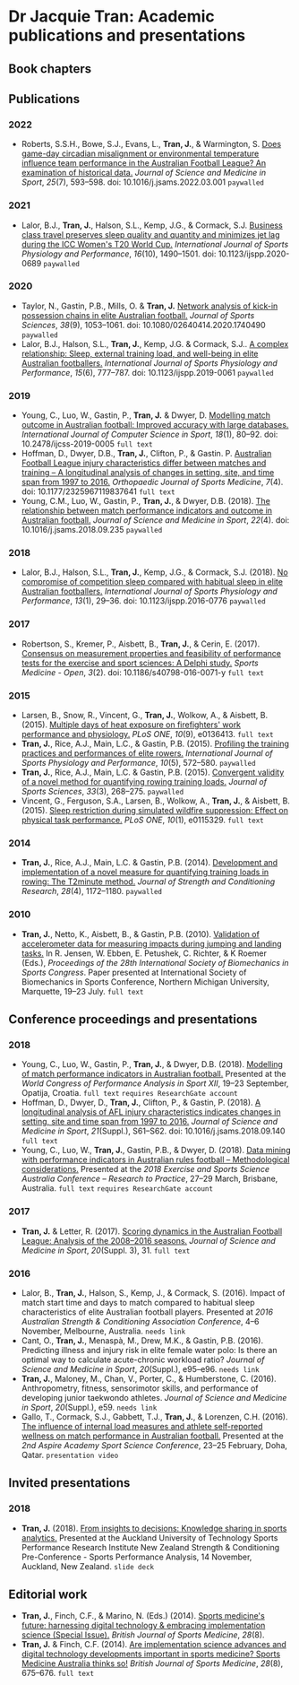 # Dr Jacquie Tran: Academic publications and presentations

## Book chapters


## Publications

### 2022

- Roberts, S.S.H., Bowe, S.J., Evans, L., **Tran, J.**, & Warmington, S. [Does game-day circadian misalignment or environmental temperature influence team performance in the Australian Football League? An examination of historical data.](https://doi.org/10.1016/j.jsams.2022.03.001) _Journal of Science and Medicine in Sport_, _25_(7), 593–598. doi: 10.1016/j.jsams.2022.03.001 `paywalled`

### 2021

- Lalor, B.J., **Tran, J.**, Halson, S.L., Kemp, J.G., & Cormack, S.J. [Business class travel preserves sleep quality and quantity and minimizes jet lag during the ICC Women's T20 World Cup.](https://doi.org/10.1123/ijspp.2020-0689) _International Journal of Sports Physiology and Performance_, _16_(10), 1490–1501. doi: 10.1123/ijspp.2020-0689 `paywalled`

### 2020

- Taylor, N., Gastin, P.B., Mills, O. & **Tran, J.** [Network analysis of kick-in possession chains in elite Australian football.](https://doi.org/10.1080/02640414.2020.1740490) _Journal of Sports Sciences_, _38_(9), 1053–1061. doi: 10.1080/02640414.2020.1740490 `paywalled`
- Lalor, B.J., Halson, S.L., **Tran, J.**, Kemp, J.G. & Cormack, S.J.. [A complex relationship: Sleep, external training load, and well-being in elite Australian footballers.](https://doi.org/10.1123/ijspp.2019-0061) _International Journal of Sports Physiology and Performance_, _15_(6), 777–787. doi: 10.1123/ijspp.2019-0061 `paywalled`

### 2019

- Young, C., Luo, W., Gastin, P., **Tran, J.** & Dwyer, D. [Modelling match outcome in Australian football: Improved accuracy with large databases.](https://intapi.sciendo.com/pdf/10.2478/ijcss-2019-0005) _International Journal of Computer Science in Sport_, _18_(1), 80–92. doi: 10.2478/ijcss-2019-0005 `full text`
- Hoffman, D., Dwyer, D.B., **Tran, J.**, Clifton, P., & Gastin. P. [Australian Football League injury characteristics differ between matches and training – A longitudinal analysis of changes in setting, site, and time span from 1997 to 2016.](https://doi.org/10.1177/2325967119837641) _Orthopaedic Journal of Sports Medicine_, _7_(4). doi: 10.1177/2325967119837641 `full text`
- Young, C.M., Luo, W., Gastin, P., **Tran, J.**, & Dwyer, D.B. (2018). [The relationship between match performance indicators and outcome in Australian football.](https://dx.doi.org/10.1016/j.jsams.2018.09.235) _Journal of Science and Medicine in Sport_, _22_(4). doi: 10.1016/j.jsams.2018.09.235 `paywalled`

### 2018

- Lalor, B.J., Halson, S.L., **Tran, J.**, Kemp, J.G., & Cormack, S.J. (2018). [No compromise of competition sleep compared with habitual sleep in elite Australian footballers.](https://dx.doi.org/10.1123/ijspp.2016-0776) _International Journal of Sports Physiology and Performance_, _13_(1), 29–36. doi: 10.1123/ijspp.2016-0776 `paywalled`

### 2017

- Robertson, S., Kremer, P., Aisbett, B., **Tran, J.**, & Cerin, E. (2017). [Consensus on measurement properties and feasibility of performance tests for the exercise and sport sciences: A Delphi study.](https://dx.doi.org/10.1186/s40798-016-0071-y) _Sports Medicine - Open_, _3_(2). doi: 10.1186/s40798-016-0071-y `full text`

### 2015

- Larsen, B., Snow, R., Vincent, G., **Tran, J.**, Wolkow, A., & Aisbett, B. (2015). [Multiple days of heat exposure on firefighters' work performance and physiology.](http://journals.plos.org/plosone/article?id=10.1371/journal.pone.0136413) _PLoS ONE_, _10_(9), e0136413. `full text`
- **Tran, J.**, Rice, A.J., Main, L.C., & Gastin, P.B. (2015). [Profiling the training practices and performances of elite rowers.](http://dx.doi.org/10.1123/ijspp.2014-0295) _International Journal of Sports Physiology and Performance_, _10_(5), 572–580. `paywalled`
- **Tran, J.**, Rice, A.J., Main, L.C. & Gastin, P.B. (2015). [Convergent validity of a novel method for quantifying rowing training loads.](http://dx.doi.org/10.1080/02640414.2014.942686) _Journal of Sports Sciences_, _33_(3), 268–275. `paywalled`
- Vincent, G., Ferguson, S.A., Larsen, B., Wolkow, A., **Tran, J.**, & Aisbett, B. (2015). [Sleep restriction during simulated wildfire suppression: Effect on physical task performance.](http://dx.doi.org/10.1371/journal.pone.0115329) _PLoS ONE_, _10_(1), e0115329. `full text`

### 2014

- **Tran, J.**, Rice, A.J., Main, L.C. & Gastin, P.B. (2014). [Development and implementation of a novel measure for quantifying training loads in rowing: The T2minute method.](http://journals.lww.com/nsca-jscr/Fulltext/2014/04000/Development_and_Implementation_of_a_Novel_Measure.40.aspx) _Journal of Strength and Conditioning Research_, _28_(4), 1172–1180. `paywalled`

### 2010

- **Tran, J.**, Netto, K., Aisbett, B., & Gastin, P.B. (2010). [Validation of accelerometer data for measuring impacts during jumping and landing tasks.](http://dro.deakin.edu.au/view/DU:30032107) In R. Jensen, W. Ebben, E. Petushek, C. Richter, & K Roemer (Eds.), _Proceedings of the 28th International Society of Biomechanics in Sports Congress_. Paper presented at International Society of Biomechanics in Sports Conference, Northern Michigan University, Marquette, 19–23 July. `full text`

## Conference proceedings and presentations

### 2018

- Young, C., Luo, W., Gastin, P., **Tran, J.**, & Dwyer, D.B. (2018). [Modelling of match performance indicators in Australian football.](https://www.researchgate.net/publication/328213605_Modelling_of_Match_Performance_Indicators_in_Australian_Football) Presented at the _World Congress of Performance Analysis in Sport XII_, 19–23 September, Opatija, Croatia. `full text` `requires ResearchGate account`
- Hoffman, D., Dwyer, D., **Tran, J.**, Clifton, P., & Gastin, P. (2018). [A longitudinal analysis of AFL injury characteristics indicates changes in setting, site and time span from 1997 to 2016.](https://www.jsams.org/article/S1440-2440(18)30770-9/fulltext) _Journal of Science and Medicine in Sport_, _21_(Suppl.), S61–S62. doi: 10.1016/j.jsams.2018.09.140 `full text`
- Young, C., Luo, W., **Tran, J.**, Gastin, P.B., & Dwyer, D. (2018). [Data mining with performance indicators in Australian rules football – Methodological considerations.](https://www.researchgate.net/publication/328213823_Data_mining_with_Performance_Indicators_in_Australian_Rules_Football_-_Methodological_Considerations) Presented at the _2018 Exercise and Sports Science Australia Conference – Research to Practice_, 27–29 March, Brisbane, Australia. `full text` `requires ResearchGate account`

### 2017

- **Tran, J.** & Letter, R. (2017). [Scoring dynamics in the Australian Football League: Analysis of the 2008–2016 seasons.](http://www.jsams.org/article/S1440-2440(17)31300-2/fulltext) _Journal of Science and Medicine in Sport_, _20_(Suppl. 3), 31. `full text`

### 2016

- Lalor, B., **Tran, J.**, Halson, S., Kemp, J., & Cormack, S. (2016). Impact of match start time and days to match compared to habitual sleep characteristics of elite Australian football players. Presented at _2016 Australian Strength & Conditioning Association Conference_, 4–6 November, Melbourne, Australia. `needs link`
- Cant, O., **Tran, J.**, Menaspà, M., Drew, M.K., & Gastin, P.B. (2016). Predicting illness and injury risk in elite female water polo: Is there an optimal way to calculate acute-chronic workload ratio? _Journal of Science and Medicine in Sport_, _20_(Suppl.), e95–e96. `needs link`
- **Tran, J.**, Maloney, M., Chan, V., Porter, C., & Humberstone, C. (2016). Anthropometry, fitness, sensorimotor skills, and performance of developing junior taekwondo athletes. _Journal of Science and Medicine in Sport_, _20_(Suppl.), e59. `needs link`
- Gallo, T., Cormack, S.J., Gabbett, T.J., **Tran, J.**, & Lorenzen, C.H. (2016). [The influence of internal load measures and athlete self-reported wellness on match performance in Australian football.](https://vimeo.com/160709546) Presented at the _2nd Aspire Academy Sport Science Conference_, 23–25 February, Doha, Qatar. `presentation video`

## Invited presentations

### 2018

- **Tran, J.** (2018). [From insights to decisions: Knowledge sharing in sports analytics.](https://www.slideshare.net/jacquietran/from-insights-to-decisions-knowledge-sharing-in-sports-analytics) Presented at the Auckland University of Technology Sports Performance Research Institute New Zealand Strength & Conditioning Pre-Conference - Sports Performance Analysis, 14 November, Auckland, New Zealand. `slide deck`

## Editorial work

- **Tran, J.**, Finch, C.F., & Marino, N. (Eds.) (2014). [Sports medicine's future: harnessing digital technology & embracing implementation science (Special Issue).](http://bjsm.bmj.com/content/48/8.toc) _British Journal of Sports Medicine_, _28_(8).
- **Tran, J.** & Finch, C.F. (2014). [Are implementation science advances and digital technology developments important in sports medicine?  Sports Medicine Australia thinks so!](http://bjsm.bmj.com/content/48/8/675.full) _British Journal of Sports Medicine_, _28_(8), 675–676. `full text`

